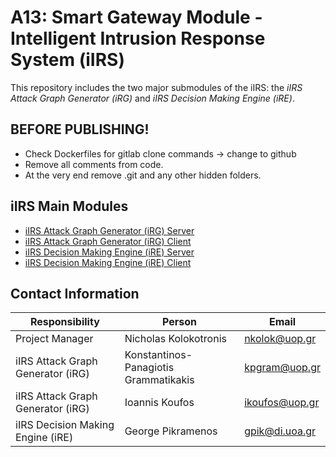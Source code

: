 # A13: Smart Gateway Module - Intelligent Intrusion Response System (iIRS)

This repository includes the two major submodules of the iIRS: the *iIRS Attack Graph Generator (iRG)* and *iIRS Decision Making Engine (iRE)*.

## BEFORE PUBLISHING!
* Check Dockerfiles for gitlab clone commands -> change to github
* Remove all comments from code.
* At the very end remove .git and any other hidden folders.

## iIRS Main Modules
* [iIRS Attack Graph Generator (iRG) Server](attack-graph-generator/server#iirs-attack-graph-generator-irg-server)
* [iIRS Attack Graph Generator (iRG) Client](attack-graph-generator/client)
* [iIRS Decision Making Engine (iRE) Server](decision-making-engine/server)
* [iIRS Decision Making Engine (iRE) Client](decision-making-engine/client)

## Contact Information
| Responsibility                    | Person                                | Email                                     |
| --------------------------------- | ------------------------------------- | ----------------------------------------- |
| Project Manager                   | Nicholas Kolokotronis                 | [nkolok@uop.gr](mailto:nkolok@uop.gr)     |
| iIRS Attack Graph Generator (iRG) | Konstantinos-Panagiotis Grammatikakis | [kpgram@uop.gr](mailto:kpgram@uop.gr)     |
| iIRS Attack Graph Generator (iRG) | Ioannis Koufos                        | [ikoufos@uop.gr](mailto:ikoufos@uop.gr)   |
| iIRS Decision Making Engine (iRE) | George Pikramenos                     | [gpik@di.uoa.gr](mailto:gpik@di.uoa.gr)   |
